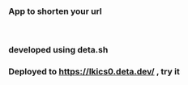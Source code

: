 ### App to shorten your url
<br>

### developed using deta.sh

### Deployed to https://lkics0.deta.dev/ , try it